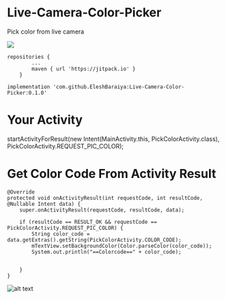 # Live-Camera-Color-Picker
Pick color from live camera

[![](https://jitpack.io/v/EleshBaraiya/Live-Camera-Color-Picker.svg)](https://jitpack.io/#EleshBaraiya/Live-Camera-Color-Picker)

    repositories {
			...
			maven { url 'https://jitpack.io' }
		}

    implementation 'com.github.EleshBaraiya:Live-Camera-Color-Picker:0.1.0'

# Your Activity
startActivityForResult(new Intent(MainActivity.this, PickColorActivity.class), PickColorActivity.REQUEST_PIC_COLOR);

# Get Color Code From Activity Result
    @Override
    protected void onActivityResult(int requestCode, int resultCode, @Nullable Intent data) {
        super.onActivityResult(requestCode, resultCode, data);

        if (resultCode == RESULT_OK && requestCode == PickColorActivity.REQUEST_PIC_COLOR) {
            String color_code = data.getExtras().getString(PickColorActivity.COLOR_CODE);
            mTextView.setBackgroundColor(Color.parseColor(color_code));
            System.out.println("==Colorcode==" + color_code);


        }
    }

 ![alt text](https://github.com/EleshBaraiya/Live-Camera-Color-Picker/blob/master/screenshot.png)
